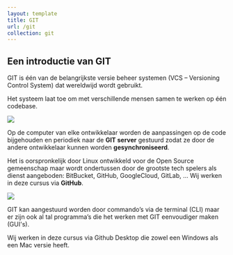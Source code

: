 ```yaml
---
layout: template
title: GIT
url: /git
collection: git
---
```


## Een introductie van GIT

GIT is één van de belangrijkste versie beheer systemen (VCS –  Versioning Control System) dat wereldwijd wordt gebruikt.

Het systeem laat toe om met verschillende mensen samen te werken op één codebase. 

<img src="{{ '/git/images/cvcss.png' | relative_url}}" />

Op de computer van elke ontwikkelaar worden de aanpassingen op de code bijgehouden en periodiek naar de <strong>GIT server</strong> gestuurd zodat ze door de andere ontwikkelaar kunnen worden <strong>gesynchroniseerd</strong>. 

Het is oorspronkelijk door Linux ontwikkeld voor de Open Source gemeenschap maar wordt ondertussen door de grootste tech spelers als dienst aangeboden: BitBucket, GitHub, GoogleCloud, GitLab, …
Wij werken in deze cursus via <strong>GitHub</strong>.

<img src="{{ '/git/images/push_pull_clone.png' | relative_url}}" />

GIT kan aangestuurd worden door commando’s via de terminal (CLI) maar er zijn ook al tal programma’s die het werken met GIT eenvoudiger maken (GUI's).

Wij werken in deze cursus via Github Desktop die zowel een Windows als een Mac versie heeft.